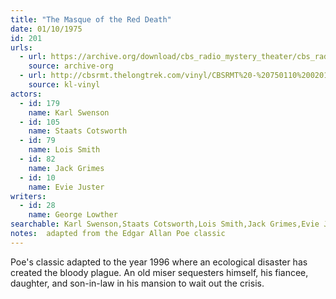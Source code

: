 ```yaml
---
title: "The Masque of the Red Death"
date: 01/10/1975
id: 201
urls: 
  - url: https://archive.org/download/cbs_radio_mystery_theater/cbs_radio_mystery_theater-0201-0250.zip/cbs_radio_mystery_theater-0201-0250%2Fcbsrmt_0201_the_masque_of_the_red_death.mp3
    source: archive-org
  - url: http://cbsrmt.thelongtrek.com/vinyl/CBSRMT%20-%20750110%200201%20The%20Masque%20Of%20The%20Red%20Death_afrts.mp3
    source: kl-vinyl
actors:  
  - id: 179
    name: Karl Swenson  
  - id: 105
    name: Staats Cotsworth  
  - id: 79
    name: Lois Smith  
  - id: 82
    name: Jack Grimes  
  - id: 10
    name: Evie Juster
writers:  
  - id: 28
    name: George Lowther
searchable: Karl Swenson,Staats Cotsworth,Lois Smith,Jack Grimes,Evie Juster George Lowther
notes:  adapted from the Edgar Allan Poe classic
---
```

Poe's classic adapted to the year 1996 where an ecological disaster has created the bloody plague. An old miser sequesters himself, his fiancee, daughter, and son-in-law in his mansion to wait out the crisis.